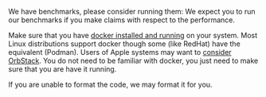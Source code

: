 We have benchmarks, please consider running them: We expect you to run our benchmarks if you make claims with respect to the performance.


Make sure that you have [docker installed and running](https://docs.docker.com/engine/install/) on your system. Most Linux distributions support docker though some (like RedHat) have the equivalent (Podman). Users of Apple systems may want to [consider OrbStack](https://orbstack.dev). You do not need to be familiar with docker, you just need to make sure that you are have it running.

If you are unable to format the code, we may format it for you.
